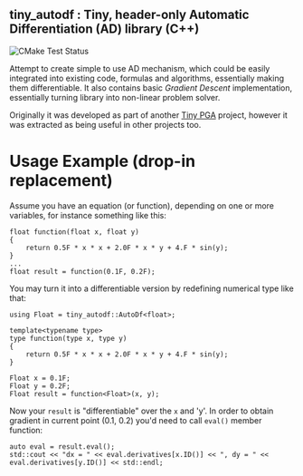 ## tiny_autodf : Tiny, header-only Automatic Differentiation (AD) library (C++)

![CMake Test Status](https://github.com/sergehog/tiny_autodf/actions/workflows/master.yml/badge.svg?branch=master)

Attempt to create simple to use AD mechanism, which could be easily integrated into existing code, formulas and algorithms, essentially making them differentiable.
It also contains basic *Gradient Descent* implementation, essentially turning library into non-linear problem solver.

Originally it was developed as part of another [Tiny PGA](https://github.com/sergehog/tiny_pga) project, however it was extracted as being useful in other projects too.

# Usage Example (drop-in replacement)

Assume you have an equation (or function), depending on one or more variables, for instance something like this:
```
float function(float x, float y)
{
    return 0.5F * x * x + 2.0F * x * y + 4.F * sin(y);
}
...
float result = function(0.1F, 0.2F);
```

You may turn it into a differentiable version by redefining numerical type like that:

```
using Float = tiny_autodf::AutoDf<float>;

template<typename type>
type function(type x, type y)
{
    return 0.5F * x * x + 2.0F * x * y + 4.F * sin(y);
}

Float x = 0.1F;
Float y = 0.2F;
Float result = function<Float>(x, y);
```

Now your `result` is "differentiable" over the `x` and 'y'.
In order to obtain gradient in current point (0.1, 0.2) you'd need to call `eval()` member function:
```
auto eval = result.eval();
std::cout << "dx = " << eval.derivatives[x.ID()] << ", dy = " << eval.derivatives[y.ID()] << std::endl;

```



